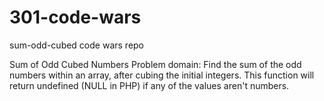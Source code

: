 # 301-code-wars
sum-odd-cubed
code wars repo

Sum of Odd Cubed Numbers
Problem domain: Find the sum of the odd numbers within an array, after cubing the initial integers. This function will return undefined (NULL in PHP) if any of the values aren't numbers.
